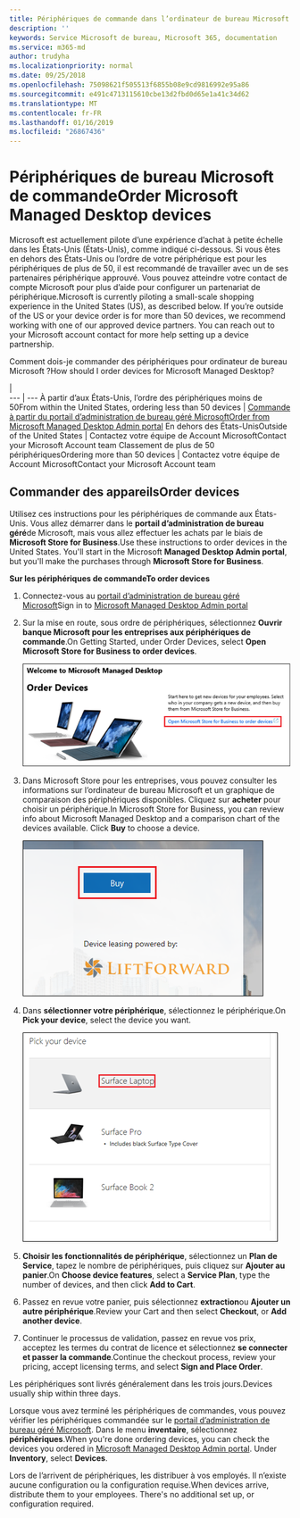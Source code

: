 ```yaml
---
title: Périphériques de commande dans l’ordinateur de bureau Microsoft
description: ''
keywords: Service Microsoft de bureau, Microsoft 365, documentation
ms.service: m365-md
author: trudyha
ms.localizationpriority: normal
ms.date: 09/25/2018
ms.openlocfilehash: 75098621f505513f6855b08e9cd9816992e95a86
ms.sourcegitcommit: e491c4713115610cbe13d2fbd0d65e1a41c34d62
ms.translationtype: MT
ms.contentlocale: fr-FR
ms.lasthandoff: 01/16/2019
ms.locfileid: "26867436"
---
```

# <a name="order-microsoft-managed-desktop-devices"></a><span data-ttu-id="3be54-103">Périphériques de bureau Microsoft de commande</span><span class="sxs-lookup"><span data-stu-id="3be54-103">Order Microsoft Managed Desktop devices</span></span>

<span data-ttu-id="3be54-p101">Microsoft est actuellement pilote d’une expérience d’achat à petite échelle dans les États-Unis (États-Unis), comme indiqué ci-dessous. Si vous êtes en dehors des États-Unis ou l’ordre de votre périphérique est pour les périphériques de plus de 50, il est recommandé de travailler avec un de ses partenaires périphérique approuvé. Vous pouvez atteindre votre contact de compte Microsoft pour plus d’aide pour configurer un partenariat de périphérique.</span><span class="sxs-lookup"><span data-stu-id="3be54-p101">Microsoft is currently piloting a small-scale shopping experience in the United States (US), as described below. If you’re outside of the US or your device order is for more than 50 devices, we recommend working with one of our approved device partners. You can reach out to your Microsoft account contact for more help setting up a device partnership.</span></span>

<span data-ttu-id="3be54-107">Comment dois-je commander des périphériques pour ordinateur de bureau Microsoft ?</span><span class="sxs-lookup"><span data-stu-id="3be54-107">How should I order devices for Microsoft Managed Desktop?</span></span>

  |   
 --- | ---
<span data-ttu-id="3be54-108">À partir d’aux États-Unis, l’ordre des périphériques moins de 50</span><span class="sxs-lookup"><span data-stu-id="3be54-108">From within the United States, ordering less than 50 devices</span></span> | [<span data-ttu-id="3be54-109">Commande à partir du portail d’administration de bureau géré Microsoft</span><span class="sxs-lookup"><span data-stu-id="3be54-109">Order from Microsoft Managed Desktop Admin portal</span></span>](https://aka.ms/mmdportal)
<span data-ttu-id="3be54-110">En dehors des États-Unis</span><span class="sxs-lookup"><span data-stu-id="3be54-110">Outside of the United States</span></span> | <span data-ttu-id="3be54-111">Contactez votre équipe de Account Microsoft</span><span class="sxs-lookup"><span data-stu-id="3be54-111">Contact your Microsoft Account team</span></span>
<span data-ttu-id="3be54-112">Classement de plus de 50 périphériques</span><span class="sxs-lookup"><span data-stu-id="3be54-112">Ordering more than 50 devices</span></span> | <span data-ttu-id="3be54-113">Contactez votre équipe de Account Microsoft</span><span class="sxs-lookup"><span data-stu-id="3be54-113">Contact your Microsoft Account team</span></span>

## <a name="order-devices"></a><span data-ttu-id="3be54-114">Commander des appareils</span><span class="sxs-lookup"><span data-stu-id="3be54-114">Order devices</span></span>
<span data-ttu-id="3be54-p102">Utilisez ces instructions pour les périphériques de commande aux États-Unis. Vous allez démarrer dans le **portail d’administration de bureau géré**de Microsoft, mais vous allez effectuer les achats par le biais de **Microsoft Store for Business**.</span><span class="sxs-lookup"><span data-stu-id="3be54-p102">Use these instructions to order devices in the United States. You'll start in the Microsoft **Managed Desktop Admin portal**, but you'll make the purchases through **Microsoft Store for Business**.</span></span> 

 <span data-ttu-id="3be54-117">**Sur les périphériques de commande**</span><span class="sxs-lookup"><span data-stu-id="3be54-117">**To order devices**</span></span>
 1. <span data-ttu-id="3be54-118">Connectez-vous au [portail d’administration de bureau géré Microsoft](https://aka.ms/mmdportal)</span><span class="sxs-lookup"><span data-stu-id="3be54-118">Sign in to [Microsoft Managed Desktop Admin portal](https://aka.ms/mmdportal)</span></span>
 2. <span data-ttu-id="3be54-119">Sur la mise en route, sous ordre de périphériques, sélectionnez **Ouvrir banque Microsoft pour les entreprises aux périphériques de commande**.</span><span class="sxs-lookup"><span data-stu-id="3be54-119">On Getting Started, under Order Devices, select **Open Microsoft Store for Business to order devices**.</span></span>
 
    ![Mise en route, commander des périphériques](images/mmd-order-devices.png)
    
3. <span data-ttu-id="3be54-p103">Dans Microsoft Store pour les entreprises, vous pouvez consulter les informations sur l’ordinateur de bureau Microsoft et un graphique de comparaison des périphériques disponibles. Cliquez sur **acheter** pour choisir un périphérique.</span><span class="sxs-lookup"><span data-stu-id="3be54-p103">In Microsoft Store for Business, you can review info about Microsoft Managed Desktop and a comparison chart of the devices available. Click **Buy** to choose a device.</span></span> 

    ![Magasin pour les entreprises, acheter](images/msfb-buy.png)

4. <span data-ttu-id="3be54-124">Dans **sélectionner votre périphérique**, sélectionnez le périphérique.</span><span class="sxs-lookup"><span data-stu-id="3be54-124">On **Pick your device**, select the device you want.</span></span> 

    ![Magasin pour les entreprises, appareil suggérés](images/msfb-pick-device.png)

5. <span data-ttu-id="3be54-126">**Choisir les fonctionnalités de périphérique**, sélectionnez un **Plan de Service**, tapez le nombre de périphériques, puis cliquez sur **Ajouter au panier**.</span><span class="sxs-lookup"><span data-stu-id="3be54-126">On **Choose device features**, select a **Service Plan**, type the number of devices, and then click **Add to Cart**.</span></span>

6. <span data-ttu-id="3be54-127">Passez en revue votre panier, puis sélectionnez **extraction**ou **Ajouter un autre périphérique**.</span><span class="sxs-lookup"><span data-stu-id="3be54-127">Review your Cart and then select **Checkout**, or **Add another device**.</span></span> 

7. <span data-ttu-id="3be54-128">Continuer le processus de validation, passez en revue vos prix, acceptez les termes du contrat de licence et sélectionnez **se connecter et passer la commande**.</span><span class="sxs-lookup"><span data-stu-id="3be54-128">Continue the checkout process, review your pricing, accept licensing terms, and select **Sign and Place Order**.</span></span> 

<span data-ttu-id="3be54-129">Les périphériques sont livrés généralement dans les trois jours.</span><span class="sxs-lookup"><span data-stu-id="3be54-129">Devices usually ship within three days.</span></span> 

<span data-ttu-id="3be54-p104">Lorsque vous avez terminé les périphériques de commandes, vous pouvez vérifier les périphériques commandée sur le [portail d’administration de bureau géré Microsoft](https://aka.ms/mmdportal). Dans le menu **inventaire**, sélectionnez **périphériques**.</span><span class="sxs-lookup"><span data-stu-id="3be54-p104">When you're done ordering devices, you can check the devices you ordered in [Microsoft Managed Desktop Admin portal](https://aka.ms/mmdportal). Under **Inventory**, select **Devices**.</span></span> 

<span data-ttu-id="3be54-p105">Lors de l’arrivent de périphériques, les distribuer à vos employés. Il n’existe aucune configuration ou la configuration requise.</span><span class="sxs-lookup"><span data-stu-id="3be54-p105">When devices arrive, distribute them to your employees. There's no additional set up, or configuration required.</span></span> 


